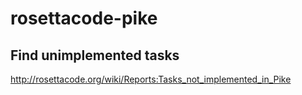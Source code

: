 # rosettacode-pike

## Find unimplemented tasks
<http://rosettacode.org/wiki/Reports:Tasks_not_implemented_in_Pike>
